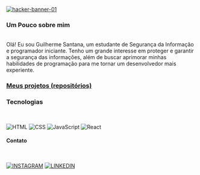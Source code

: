 <a href="https://ibb.co/P68kMg3"><img src="https://i.ibb.co/HHQZCq1/hacker-banner-01.png" alt="hacker-banner-01" border="0" /></a>


### Um Pouco sobre mim 

</br>
Olá! Eu sou Guilherme Santana, um estudante de Segurança da Informação e programador iniciante. Tenho um grande interesse em proteger e garantir a segurança das informações, além de buscar aprimorar minhas habilidades de programação para me tornar um desenvolvedor mais experiente.



### [Meus projetos (repositórios)](https://github.com/GuilhermeSantana1?tab=stars)


### Tecnologias
</br>

![HTML](https://img.shields.io/badge/-HTML-0D1117?style=for-the-badge&logo=HTML5&logoColor=FF8C00&labelColor=0D1117) ![CSS](https://img.shields.io/badge/-CSS-0D1117?style=for-the-badge&logo=CSS3&logoColor=1572B6&labelColor=0D1117) ![JavaScript](https://img.shields.io/badge/-JavaScript-0D1117?style=for-the-badge&logo=javascript&labelColor=0D1117) ![React](https://img.shields.io/badge/-React-0D1117?style=for-the-badge&logo=react&labelColor=0D1117) 


#### Contato 
</br>

[![INSTAGRAM](https://img.shields.io/badge/Instagram-black?style=for-the-badge&logo=instagram)](https://www.instagram.com/guiizzera1/)
[![LINKEDIN](https://img.shields.io/badge/Linkedin-black?style=for-the-badge&logo=linkedin)](https://www.linkedin.com/in/guilherme-silva-754482103/)
